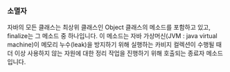 ### 소멸자
자바의 모든 클래스는 최상위 클래스인 Object 클래스의 메소드를 포함하고 있고, finalize는 그 메소드 중 하나입니다. 이 메소드는 자바 가상머신(JVM : java virtual machine)이 메모리 누수(leak)을 방지하기 위해 실행하는 카비지 컬렉션이 수행될 때 더 이상 사용하지 않는 자원에 대한 정리 작업을 진행하기 위해 호출되는 종료자 메소드입니다.